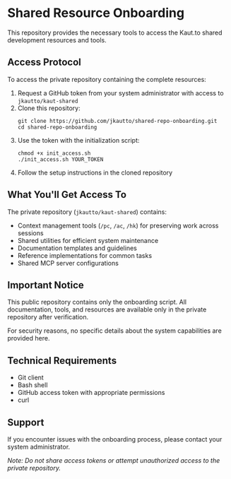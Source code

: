 # Shared Resource Onboarding

This repository provides the necessary tools to access the Kaut.to shared development resources and tools.

## Access Protocol

To access the private repository containing the complete resources:

1. Request a GitHub token from your system administrator with access to `jkautto/kaut-shared`
2. Clone this repository:
   ```
   git clone https://github.com/jkautto/shared-repo-onboarding.git
   cd shared-repo-onboarding
   ```
3. Use the token with the initialization script:
   ```
   chmod +x init_access.sh
   ./init_access.sh YOUR_TOKEN
   ```
4. Follow the setup instructions in the cloned repository

## What You'll Get Access To

The private repository (`jkautto/kaut-shared`) contains:

- Context management tools (`/pc`, `/ac`, `/hk`) for preserving work across sessions
- Shared utilities for efficient system maintenance
- Documentation templates and guidelines
- Reference implementations for common tasks
- Shared MCP server configurations

## Important Notice

This public repository contains only the onboarding script. All documentation, tools, and resources are available only in the private repository after verification.

For security reasons, no specific details about the system capabilities are provided here.

## Technical Requirements

- Git client
- Bash shell
- GitHub access token with appropriate permissions
- curl

## Support

If you encounter issues with the onboarding process, please contact your system administrator.

*Note: Do not share access tokens or attempt unauthorized access to the private repository.*
